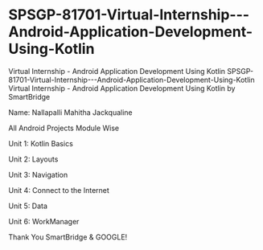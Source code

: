 # SPSGP-81701-Virtual-Internship---Android-Application-Development-Using-Kotlin
Virtual Internship - Android Application Development Using Kotlin
SPSGP-81701-Virtual-Internship---Android-Application-Development-Using-Kotlin
Virtual Internship - Android Application Development Using Kotlin by SmartBridge

Name: Nallapalli Mahitha Jackqualine

All Android Projects Module Wise

Unit 1: Kotlin Basics

Unit 2: Layouts

Unit 3: Navigation

Unit 4: Connect to the Internet

Unit 5: Data 

Unit 6: WorkManager

Thank You SmartBridge & GOOGLE!
